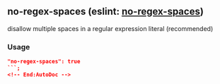 <!-- Start:AutoDoc:: Modify `src/readme/rules.ts` and run `gulp readme` to update block -->
## no-regex-spaces (eslint: [no-regex-spaces](http://eslint.org/docs/rules/no-regex-spaces))

disallow multiple spaces in a regular expression literal (recommended)

### Usage

```json
"no-regex-spaces": true
```;
<!-- End:AutoDoc -->
